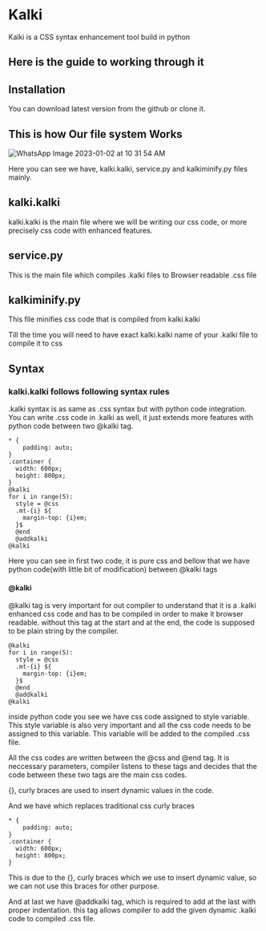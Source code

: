 
# Kalki

Kalki is a CSS syntax enhancement tool build in python


## Here is the guide to working through it




## Installation

You can download latest version from the github or clone it.
    
## This is how Our file system Works







![WhatsApp Image 2023-01-02 at 10 31 54 AM](https://user-images.githubusercontent.com/46971615/210196467-24869fe0-a541-49b4-b64e-68b4d5f2c4b3.jpeg)

Here you can see we have, kalki.kalki, service.py and kalkiminify.py files mainly.

## kalki.kalki

kalki.kalki is the main file where we will be writing our css code, or more precisely css code with enhanced features.

## service.py

This is the main file which compiles .kalki files to Browser readable .css file

## kalkiminify.py

This file minifies css code that is compiled from kalki.kalki

Till the time you will need to have exact kalki.kalki name of your .kalki file to compile it to css

## Syntax
### kalki.kalki follows following syntax rules
.kalki syntax is as same as .css syntax but with python code integration. You can write .css code in .kalki as well, it just extends more features with python code between two @kalki tag.

```python/css
* {
    padding: auto;
}
.container {
  width: 600px;
  height: 800px;
}
@kalki
for i in range(5):
  style = @css
  .mt-{i} ${
    margin-top: {i}em;
  }$
  @end
  @addkalki
@kalki
```
Here you can see in first two code, it is pure css and bellow that we have python code(with little bit of modification) between @kalki tags

#### @kalki
@kalki tag is very important for out compiler to understand that it is a .kalki enhanced css code and has to be compiled in order to make it browser readable. without this tag at the start and at the end, the code is supposed to be plain string by the compiler.

```python/css
@kalki
for i in range(5):
  style = @css
  .mt-{i} ${
    margin-top: {i}em;
  }$
  @end
  @addkalki
@kalki
```

inside python code you see we have css code assigned to style variable. This style variable is also very important and all the css code needs to be assigned to this variable. This variable will be added to the compiled .css file.

All the css codes are written between the @css and @end tag. It is neccessary parameters, compiler listens to these tags and decides that the code between these two tags are the main css codes.

{}, curly braces are used to insert dynamic values in the code.

And we have ${}$ which replaces traditional css curly braces
```python/css
* {
    padding: auto;
}
.container {
  width: 600px;
  height: 800px;
}
```
This is due to the {}, curly braces which we use to insert dynamic value, so we can not use this braces for other purpose.

And at last we have @addkalki tag, which is required to add at the last with proper indentation. this tag allows compiler to add the given dynamic .kalki code to compiled .css file.
